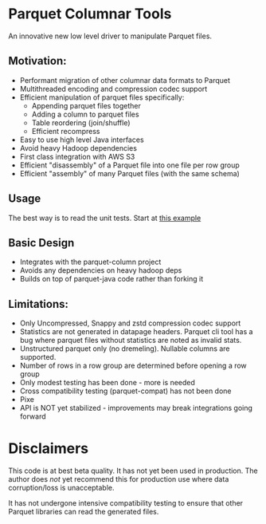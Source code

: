 Parquet Columnar Tools
======================

An innovative new low level driver to manipulate Parquet files.

## Motivation:
* Performant migration of other columnar data formats to Parquet
* Multithreaded encoding and compression codec support
* Efficient manipulation of parquet files specifically:
  - Appending parquet files together
  - Adding a column to parquet files
  - Table reordering (join/shuffle)
  - Efficient recompress
* Easy to use high level Java interfaces
* Avoid heavy Hadoop dependencies
* First class integration with AWS S3
* Efficient "disassembly" of a Parquet file into one file per row group
* Efficient "assembly" of many Parquet files (with the same schema)

## Usage
The best way is to read the unit tests.
Start at [this example](columnar-parquet-file/src/test/java/com/earnix/parquet/columnar/file/SampleCreateParquetFileTest.java)

## Basic Design
* Integrates with the parquet-column project
* Avoids any dependencies on heavy hadoop deps
* Builds on top of parquet-java code rather than forking it

## Limitations:
* Only Uncompressed, Snappy and zstd compression codec support
* Statistics are not generated in datapage headers. Parquet cli tool has a bug where parquet files without statistics are noted as invalid stats.
* Unstructured parquet only (no dremeling). Nullable columns are supported.
* Number of rows in a row group are determined before opening a row group
* Only modest testing has been done - more is needed
* Cross compatibility testing (parquet-compat) has not been done
* Pixe
* API is NOT yet stabilized - improvements may break integrations going forward

# Disclaimers
This code is at best beta quality. It has not yet been used in production.
The author does *not* yet recommend this for production use where data corruption/loss
is unacceptable.

It has not undergone intensive compatibility testing to ensure that other Parquet libraries can read the generated files.

